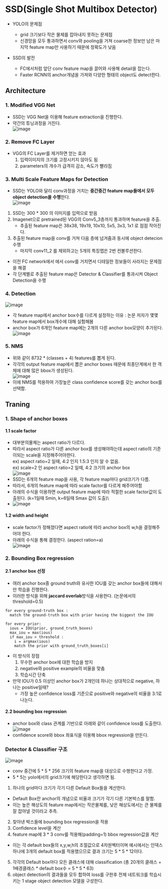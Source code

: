 # SSD(Single Shot Multibox Detector)

- YOLO의 문제점
  - grid 크기보다 작은 물체를 잡아내지 못하는 문제점
  - 신경망을 모두 통과하면서 conv와 pooling을 거쳐 coarse한 정보만 남은 마지막 feature map만 사용하기 때문에 정확도가 낮음

- SSD의 발전
  - FC에서처럼 앞단 conv feature map을 끌어와 사용해 detail을 잡는다.
  - Faster RCNN의 anchor개념을 가져와 다양한 형태의 object도 detect한다.

## Architecture
### 1. Modified VGG Net
- SSD는 VGG Net을 이용해 feature extraction을 진행한다.
- 약간의 튜닝과정을 거친다.\
![image](https://user-images.githubusercontent.com/70633080/108812888-3f092a00-75f3-11eb-9607-d470ff85689f.png)

### 2. Remove FC Layer
- VGG의 FC Layer를 제거하면 얻는 효과
  1. 입력이미지의 크기를 고정시키지 않아도 됨
  2. parameters의 개수가 급격히 감소, 속도가 빨라짐
  
### 3. Multi Scale Feature Maps for Detection
- SSD는 YOLO와 달리 conv과정을 거치는 **중간중간 feature map들에서 모두 object detection을 수행**한다.\
![image](https://user-images.githubusercontent.com/70633080/108800536-c5634300-75d6-11eb-8ec1-42d8ab3713f9.png)
1. SSD는 300 * 300 의 이미지를 입력으로 받음
2. Imagenet으로 pretrained된 VGG의 Conv5_3층까지 통과하며 feature을 추출.
    - 추출된 feature map은 38x38, 19x19, 10x10, 5x5, 3x3, 1x1 로 점점 작아진다.  
3. 추출된 feature map을 conv를 거쳐 다음 층에 넘겨줌과 동시에 object detecion수행
    - 마지막 conv11_2 를 제외하고는 5개의 특징맵은 2번 컨볼루션한다.
- 이전 FC network에서 에서 conv를 거치면서 디테일한 정보들이 사라지는 문제점을 해결
- 각 단계별로 추출된 feature map은 Detector & Classifier를 통과시켜 Object Detection을 수행

### 4. Detection
![image](https://user-images.githubusercontent.com/70633080/108813064-9e673a00-75f3-11eb-9ee6-5a8305644d71.png)
- 각 feature map에서 anchor box수를 다르게 설정하는 이유 : 논문 저자가 몇몇 feature map에서 box개수에 대해 실험해봄
- anchor box가 6개인 feature map에는 2개의 다른 anchor box모양이 추가된다.\
![image](https://user-images.githubusercontent.com/70633080/108813247-f9992c80-75f3-11eb-91aa-4ea58ec3f11d.png)

### 5. NMS
- 위와 같이 8732 * (classes + 4) features를 뽑게 된다. 
- 각각의 output feature map에서 뽑은 anchor boxes 때문에 최종단계에서 한 객체에 대해 많은 bbox가 생성된다.\
![image](https://user-images.githubusercontent.com/70633080/108813325-26e5da80-75f4-11eb-8ee2-817fe277500e.png)
- 이에 NMS를 적용하여 가장높은 class confidence score를 갖는 anchor box를 선택함.

## Traning
### 1. Shape of anchor boxes
#### 1.1 scale factor

- 대부분의물체는 aspect ratio가 다르다. 
- 따라서 aspect ratio가 다른 anchor box를 생성해야하는데 aspect ratio의 기준이되는 scale을 지정해주어야한다.\
ex) aspect ratio=2 일때, 4:2 인지 1.5:3 인지 알 수 없음.\
ex) scale=2 인 aspect ratio=2 일때, 4:2 크기의 anchor box\
![image](https://user-images.githubusercontent.com/70633080/108834996-3247fe80-7612-11eb-8217-0df5fbc4bfa2.png)
- SSD는 6개의 feature map을 사용, 각 feature map마다 grid크기가 다름.
- 따라서, 6개의 feature map에 따라 scale factor를 다르게 해주어야함
- 아래의 수식을 이용하면 output feature map에 따라 적절한 scale factor값이 도출된다. (k=1일때 Smin, k=6일때 Smax 값이 도출)\
- ![image](https://user-images.githubusercontent.com/70633080/108835175-7509d680-7612-11eb-866a-e539f7c4065e.png)

#### 1.2 width and height
- scale factor가 정해졌다면 aspect ratio에 따라 anchor box의 w,h을 결정해주어야 한다.
- 아래의 수식을 통해 결정한다. (aspect ration=a)\
![image](https://user-images.githubusercontent.com/70633080/108835304-a1255780-7612-11eb-9a5e-b0a3ad25615e.png)

### 2. Bounding Box regression

#### 2.1 anchor box 선정
- 여러 anchor box중 ground truth와 유사한 IOU를 갖는 anchor box들에 대해서만 학습을 진행한다. 
- 이러한 방식을 위해 **jaccard overlab**방식을 사용한다. (논문에서의 threshold=0.5)
```
for every ground-truth box :
  match the ground-truth box with prior having the biggest the IOU
  
for every prior:
  ious = IOU(prior, ground_truth_boxes)
  max_iou = max(ious)
  if max_iou > threshold :
    i = argmax(ious)
    match the prior with ground_truth_boxes[i]
```
- 이 방식의 장점
  1. 무수한 anchor box에 대한 학습을 방지
  2. negative와 positive example의 비율을 맞춤
  3. 학습시간 단축
- 만약 IOU가 0.5 이상인 anchor box가 2개인데 하나는 상대적으로 negative, 하나는 positive일때?
  - 가장 높은 confidence loss를 기준으로 positive와 negative의 비율을 3:1로 나눈다. 

#### 2.2 bounding box regression
- anchor box와 class 관계를 기반으로 아래와 같이 confidence loss를 도출한다.\
![image](https://user-images.githubusercontent.com/70633080/108836097-c6ff2c00-7613-11eb-8d92-b8dcf33394e2.png)
- confidence score와 bbox 좌표식을 이용해 bbox regression을 만든다.




### Detector & Classifier 구조
![image](https://user-images.githubusercontent.com/70633080/108800802-72d65680-75d7-11eb-92e1-4bbf7c372db8.png)
- conv 중간에 5 * 5 * 256 크기의 feature map을 대상으로 수행한다고 가정.
- 5 * 5는 yolo에서의 grid크기에 해당한다고 생각하면 됨.
1. 하나의 grid마다 크기가 각기 다른 Default Box들을 계산한다.
  - Default Box란 anchor의 개념으로 비율과 크기가 각기 다른 기본박스를 말함.
  - 이는 높은 해상도의 feature map에서는 작은물체를, 낮은 해상도에서는 큰 물체를 잘 잡아낼 것이라고 추측.
2. 찾아낸 박스들에 bounding box regression을 적용
3. Confidence level을 계산
4. feature map에 3 * 3 conv를 적용해(padding=1) bbox regression값을 계산
  - 이는 각 default box들의 x,y,w,h의 조절값으로 4차원벡터이며 예시에서는 인덱스 하나에 3개의 default box를 적용했으므로 결과 크기는 5 * 5 * 12이다.
5. 각각의 Default box마다 모든 클래스에 대해 classification (총 20개의 클래스 + 1배경클래스 * default box수 = 5 * 5 * 63)
6. object detection의 결과들을 모두 합하여 loss를 구한후 전체 네트워크를 학습시키는 1 stage object detection 모델을 구성한다.
